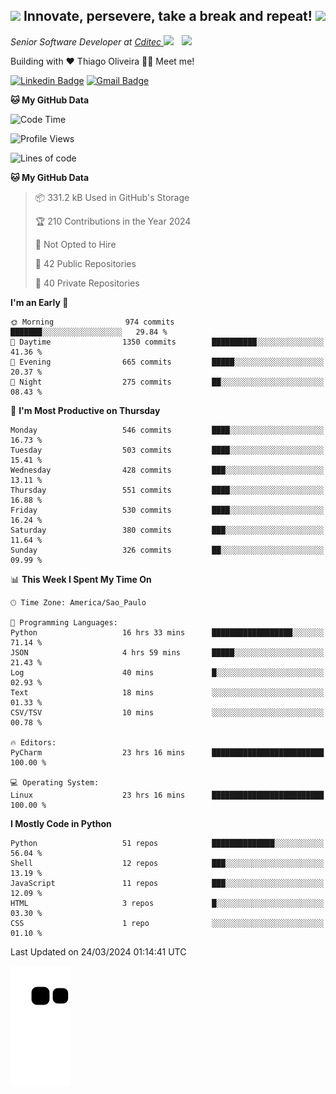 <h2><img src="https://emojis.slackmojis.com/emojis/images/1531849430/4246/blob-sunglasses.gif?1531849430" width="30"/> Innovate, persevere, take a break and repeat! <img src="https://media.giphy.com/media/12oufCB0MyZ1Go/giphy.gif" width="50"></h2>
<img align='right' src="https://media.giphy.com/media/M9gbBd9nbDrOTu1Mqx/giphy.gif" width="230">
<p><em>Senior Software Developer at <a href="https://www.cditec.com.br/">Cditec
</a><img src="https://media.giphy.com/media/WUlplcMpOCEmTGBtBW/giphy.gif" width="30"> 
</em></p>



Building with ❤️ Thiago Oliveira 👋🏽 Meet me!

[![Linkedin Badge](https://img.shields.io/badge/-Thiago-blue?style=flat-square&logo=Linkedin&logoColor=white&link=https://www.linkedin.com/in/tgmarinho/)](https://www.linkedin.com/in/thiagoceconelo/) 
[![Gmail Badge](https://img.shields.io/badge/-thiceconelo@gmail.com-c14438?style=flat-square&logo=Gmail&logoColor=white&link=mailto:thiceconelo@gmail.com)](mailto:thiceconelo@gmail.com)

</em></p>

<!-- <span style="height ">
![Anurag's GitHub stats](https://github-readme-stats.vercel.app/api?username=arthurspk&show_icons=true&theme=tokyonight)
</span> -->

**🐱 My GitHub Data** 
<!--START_SECTION:waka-->
![Code Time](http://img.shields.io/badge/Code%20Time-1%2C237%20hrs%2058%20mins-blue)

![Profile Views](http://img.shields.io/badge/Profile%20Views-0-blue)

![Lines of code](https://img.shields.io/badge/From%20Hello%20World%20I%27ve%20Written-4.6%20million%20lines%20of%20code-blue)

**🐱 My GitHub Data** 

> 📦 331.2 kB Used in GitHub's Storage 
 > 
> 🏆 210 Contributions in the Year 2024
 > 
> 🚫 Not Opted to Hire
 > 
> 📜 42 Public Repositories 
 > 
> 🔑 40 Private Repositories 
 > 
**I'm an Early 🐤** 

```text
🌞 Morning                974 commits         ███████░░░░░░░░░░░░░░░░░░   29.84 % 
🌆 Daytime                1350 commits        ██████████░░░░░░░░░░░░░░░   41.36 % 
🌃 Evening                665 commits         █████░░░░░░░░░░░░░░░░░░░░   20.37 % 
🌙 Night                  275 commits         ██░░░░░░░░░░░░░░░░░░░░░░░   08.43 % 
```
📅 **I'm Most Productive on Thursday** 

```text
Monday                   546 commits         ████░░░░░░░░░░░░░░░░░░░░░   16.73 % 
Tuesday                  503 commits         ████░░░░░░░░░░░░░░░░░░░░░   15.41 % 
Wednesday                428 commits         ███░░░░░░░░░░░░░░░░░░░░░░   13.11 % 
Thursday                 551 commits         ████░░░░░░░░░░░░░░░░░░░░░   16.88 % 
Friday                   530 commits         ████░░░░░░░░░░░░░░░░░░░░░   16.24 % 
Saturday                 380 commits         ███░░░░░░░░░░░░░░░░░░░░░░   11.64 % 
Sunday                   326 commits         ██░░░░░░░░░░░░░░░░░░░░░░░   09.99 % 
```


📊 **This Week I Spent My Time On** 

```text
🕑︎ Time Zone: America/Sao_Paulo

💬 Programming Languages: 
Python                   16 hrs 33 mins      ██████████████████░░░░░░░   71.14 % 
JSON                     4 hrs 59 mins       █████░░░░░░░░░░░░░░░░░░░░   21.43 % 
Log                      40 mins             █░░░░░░░░░░░░░░░░░░░░░░░░   02.93 % 
Text                     18 mins             ░░░░░░░░░░░░░░░░░░░░░░░░░   01.33 % 
CSV/TSV                  10 mins             ░░░░░░░░░░░░░░░░░░░░░░░░░   00.78 % 

🔥 Editors: 
PyCharm                  23 hrs 16 mins      █████████████████████████   100.00 % 

💻 Operating System: 
Linux                    23 hrs 16 mins      █████████████████████████   100.00 % 
```

**I Mostly Code in Python** 

```text
Python                   51 repos            ██████████████░░░░░░░░░░░   56.04 % 
Shell                    12 repos            ███░░░░░░░░░░░░░░░░░░░░░░   13.19 % 
JavaScript               11 repos            ███░░░░░░░░░░░░░░░░░░░░░░   12.09 % 
HTML                     3 repos             █░░░░░░░░░░░░░░░░░░░░░░░░   03.30 % 
CSS                      1 repo              ░░░░░░░░░░░░░░░░░░░░░░░░░   01.10 % 
```




 Last Updated on 24/03/2024 01:14:41 UTC
<!--END_SECTION:waka-->

![Snake animation](https://github.com/rafaballerini/rafaballerini/blob/output/github-contribution-grid-snake.svg)


<!---
ceconelo/ceconelo is a ✨ special ✨ repository because its `README.md` (this file) appears on your GitHub profile.
You can click the Preview link to take a look at your changes.
--->

